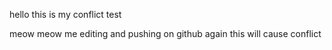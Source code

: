 hello this is my conflict test

meow meow me editing and pushing on github
again this will cause conflict
